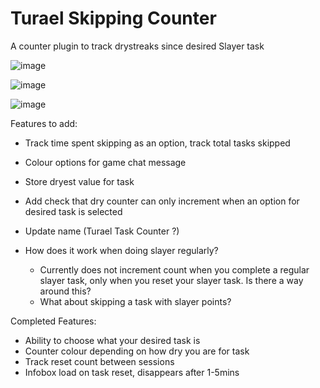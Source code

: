 # Turael Skipping Counter
A counter plugin to track drystreaks since desired Slayer task

![image](https://github.com/sonnypb/turael-plugin/assets/117116552/34213063-bc83-4286-ab3c-8be71149e627)

![image](https://github.com/sonnypb/turael-plugin/assets/117116552/61cdfa05-c98c-4d88-a4db-cb058ceb659b)

![image](https://github.com/sonnypb/turael-plugin/assets/117116552/e42fc8e1-4a8a-4c36-ab5a-99d8fbbea0be)


Features to add:
- Track time spent skipping as an option, track total tasks skipped

- Colour options for game chat message 
  
- Store dryest value for task

- Add check that dry counter can only increment when an option for desired task is selected

- Update name (Turael Task Counter ?)
  
- How does it work when doing slayer regularly?
  - Currently does not increment count when you complete a regular slayer task, only when you reset your slayer task. Is there a way around this?
  - What about skipping a task with slayer points?


Completed Features:
- Ability to choose what your desired task is
- Counter colour depending on how dry you are for task
- Track reset count between sessions
- Infobox load on task reset, disappears after 1-5mins
